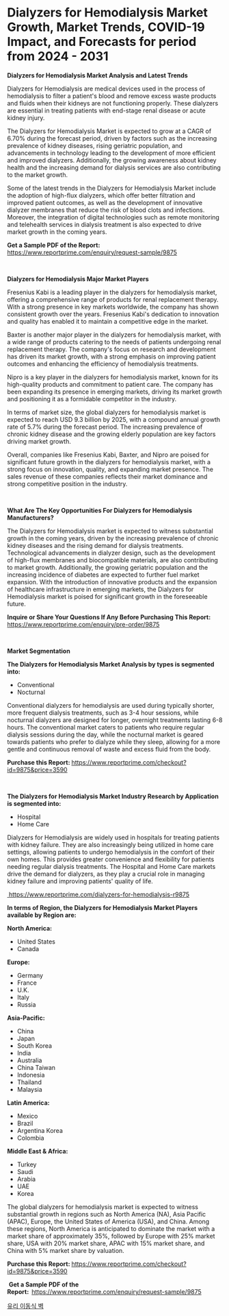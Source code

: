 <p><h1>Dialyzers for Hemodialysis Market Growth, Market Trends, COVID-19 Impact, and Forecasts for period from 2024 - 2031</h1></p><p><strong>Dialyzers for Hemodialysis Market Analysis and Latest Trends</strong></p>
<p><p>Dialyzers for Hemodialysis are medical devices used in the process of hemodialysis to filter a patient's blood and remove excess waste products and fluids when their kidneys are not functioning properly. These dialyzers are essential in treating patients with end-stage renal disease or acute kidney injury.</p><p>The Dialyzers for Hemodialysis Market is expected to grow at a CAGR of 6.70% during the forecast period, driven by factors such as the increasing prevalence of kidney diseases, rising geriatric population, and advancements in technology leading to the development of more efficient and improved dialyzers. Additionally, the growing awareness about kidney health and the increasing demand for dialysis services are also contributing to the market growth.</p><p>Some of the latest trends in the Dialyzers for Hemodialysis Market include the adoption of high-flux dialyzers, which offer better filtration and improved patient outcomes, as well as the development of innovative dialyzer membranes that reduce the risk of blood clots and infections. Moreover, the integration of digital technologies such as remote monitoring and telehealth services in dialysis treatment is also expected to drive market growth in the coming years.</p></p>
<p><strong>Get a Sample PDF of the Report:&nbsp;</strong> <a href="https://www.reportprime.com/enquiry/request-sample/9875">https://www.reportprime.com/enquiry/request-sample/9875</a></p>
<p>&nbsp;</p>
<p><strong>Dialyzers for Hemodialysis Major Market Players</strong></p>
<p><p>Fresenius Kabi is a leading player in the dialyzers for hemodialysis market, offering a comprehensive range of products for renal replacement therapy. With a strong presence in key markets worldwide, the company has shown consistent growth over the years. Fresenius Kabi's dedication to innovation and quality has enabled it to maintain a competitive edge in the market.</p><p>Baxter is another major player in the dialyzers for hemodialysis market, with a wide range of products catering to the needs of patients undergoing renal replacement therapy. The company's focus on research and development has driven its market growth, with a strong emphasis on improving patient outcomes and enhancing the efficiency of hemodialysis treatments.</p><p>Nipro is a key player in the dialyzers for hemodialysis market, known for its high-quality products and commitment to patient care. The company has been expanding its presence in emerging markets, driving its market growth and positioning it as a formidable competitor in the industry.</p><p>In terms of market size, the global dialyzers for hemodialysis market is expected to reach USD 9.3 billion by 2025, with a compound annual growth rate of 5.7% during the forecast period. The increasing prevalence of chronic kidney disease and the growing elderly population are key factors driving market growth.</p><p>Overall, companies like Fresenius Kabi, Baxter, and Nipro are poised for significant future growth in the dialyzers for hemodialysis market, with a strong focus on innovation, quality, and expanding market presence. The sales revenue of these companies reflects their market dominance and strong competitive position in the industry.</p></p>
<p>&nbsp;</p>
<p><strong>What Are The Key Opportunities For Dialyzers for Hemodialysis Manufacturers?</strong></p>
<p><p>The Dialyzers for Hemodialysis market is expected to witness substantial growth in the coming years, driven by the increasing prevalence of chronic kidney diseases and the rising demand for dialysis treatments. Technological advancements in dialyzer design, such as the development of high-flux membranes and biocompatible materials, are also contributing to market growth. Additionally, the growing geriatric population and the increasing incidence of diabetes are expected to further fuel market expansion. With the introduction of innovative products and the expansion of healthcare infrastructure in emerging markets, the Dialyzers for Hemodialysis market is poised for significant growth in the foreseeable future.</p></p>
<p><strong>Inquire or Share Your Questions If Any Before Purchasing This Report:</strong> <a href="https://www.reportprime.com/enquiry/pre-order/9875">https://www.reportprime.com/enquiry/pre-order/9875</a></p>
<p>&nbsp;</p>
<p><strong>Market Segmentation</strong></p>
<p><strong>The Dialyzers for Hemodialysis Market Analysis by types is segmented into:</strong></p>
<p><ul><li>Conventional</li><li>Nocturnal</li></ul></p>
<p><p>Conventional dialyzers for hemodialysis are used during typically shorter, more frequent dialysis treatments, such as 3-4 hour sessions, while nocturnal dialyzers are designed for longer, overnight treatments lasting 6-8 hours. The conventional market caters to patients who require regular dialysis sessions during the day, while the nocturnal market is geared towards patients who prefer to dialyze while they sleep, allowing for a more gentle and continuous removal of waste and excess fluid from the body.</p></p>
<p><strong>Purchase this Report:&nbsp;</strong><a href="https://www.reportprime.com/checkout?id=9875&price=3590">https://www.reportprime.com/checkout?id=9875&price=3590</a></p>
<p>&nbsp;</p>
<p><strong>The Dialyzers for Hemodialysis Market Industry Research by Application is segmented into:</strong></p>
<p><ul><li>Hospital</li><li>Home Care</li></ul></p>
<p><p>Dialyzers for Hemodialysis are widely used in hospitals for treating patients with kidney failure. They are also increasingly being utilized in home care settings, allowing patients to undergo hemodialysis in the comfort of their own homes. This provides greater convenience and flexibility for patients needing regular dialysis treatments. The Hospital and Home Care markets drive the demand for dialyzers, as they play a crucial role in managing kidney failure and improving patients' quality of life.</p></p>
<p><a href="https://www.reportprime.com/dialyzers-for-hemodialysis-r9875">&nbsp;https://www.reportprime.com/dialyzers-for-hemodialysis-r9875</a></p>
<p><strong>In terms of Region, the Dialyzers for Hemodialysis Market Players available by Region are:</strong></p>
<p>
    <p> <strong> North America: </strong>
        <ul>
            <li>United States</li>
            <li>Canada</li>
        </ul>
        </p> 
    <p> <strong> Europe: </strong>
        <ul>
            <li>Germany</li>
            <li>France</li>
            <li>U.K.</li>
            <li>Italy</li>
            <li>Russia</li>
        </ul>
        </p> 
    <p> <strong> Asia-Pacific: </strong>
        <ul>
            <li>China</li>
            <li>Japan</li>
            <li>South Korea</li>
            <li>India</li>
            <li>Australia</li>
            <li>China Taiwan</li>
            <li>Indonesia</li>
            <li>Thailand</li>
            <li>Malaysia</li>
        </ul>
        </p> 
    <p> <strong> Latin America: </strong>
        <ul>
            <li>Mexico</li>
            <li>Brazil</li>
            <li>Argentina Korea</li>
            <li>Colombia</li>
        </ul>
        </p> 
    <p> <strong> Middle East & Africa: </strong>
        <ul>
            <li>Turkey</li>
            <li>Saudi</li>
            <li>Arabia</li>
            <li>UAE</li>
            <li>Korea</li>
        </ul>
    </p>
    </p>
<p><p>The global dialyzers for hemodialysis market is expected to witness substantial growth in regions such as North America (NA), Asia Pacific (APAC), Europe, the United States of America (USA), and China. Among these regions, North America is anticipated to dominate the market with a market share of approximately 35%, followed by Europe with 25% market share, USA with 20% market share, APAC with 15% market share, and China with 5% market share by valuation.</p></p>
<p><strong>Purchase this Report: </strong><a href="https://www.reportprime.com/checkout?id=9875&price=3590">https://www.reportprime.com/checkout?id=9875&price=3590</a></p>
<p>&nbsp;<strong>Get a Sample PDF of the Report:&nbsp;&nbsp;</strong><a href="https://www.reportprime.com/enquiry/request-sample/9875">https://www.reportprime.com/enquiry/request-sample/9875</a></p>
<p><strong></strong></p>
<p><p><a href="https://github.com/sougarounis/Market-Research-Report-List-3/blob/main/276950021566.md">유리 이동식 벽</a></p></p>